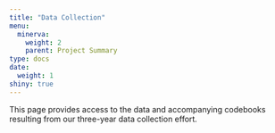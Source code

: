```yaml
---
title: "Data Collection"
menu:
  minerva:
    weight: 2
    parent: Project Summary
type: docs
date: 
  weight: 1
shiny: true
---
```

  
This page provides access to the data and accompanying codebooks resulting from our three-year data collection effort.

